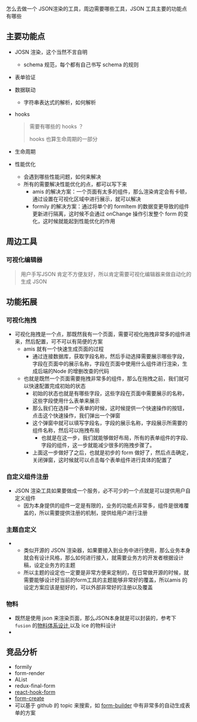 怎么去做一个 JSON渲染的工具，周边需要哪些工具，JSON 工具主要的功能点有哪些

## 主要功能点

- JOSN 渲染，这个当然不言自明

  - schema 规范，每个都有自己书写 schema 的规则

- 表单验证

- 数据联动

  - 字符串表达式的解析，如何解析

- hooks 

  > 需要有哪些的 hooks ？
  >
  > hooks 也算生命周期的一部分

- 生命周期

- 性能优化

  - 会遇到哪些性能问题，如何来解决
  - 所有的需要解决性能优化的点，都可以写下来
    - amis 的解决方案：一个页面有太多的组件，那么渲染肯定会有卡顿，通过设置在可视化区域中进行展示，就可以解决
    - formily 的解决方案：通过将单个的 formItem 的数据变更导致的组件更新进行隔离，这时候不会通过 onChange 操作引发整个 form 的变化，这时候就能起到性能优化的作用



## 周边工具

### 可视化编辑器

> 用户手写JSON 肯定不方便友好，所以肯定需要可视化编辑器来做自动化的生成 JSON 

## 功能拓展

### 可视化拖拽

- 可视化拖拽是一个点，那既然我有一个页面，需要可视化拖拽非常多的组件进来，然后配置，可不可以有简便的方案
  - amis 就有一个快速生成页面的过程
    - 通过连接数据库，获取字段名称，然后手动选择需要展示哪些字段，字段在页面中的展示名称，字段在页面中使用什么组件进行渲染，生成后端的Node 的增删改查的代码
  - 也就是既然一个页面需要拖拽非常多的组件，那么在拖拽之前，我们就可以快速配置完成初始的状态
    - 初始的状态也就是有哪些字段，这些字段在页面中需要展示的名称，这些字段使用什么表单来展示
    - 那么我们在选择一个表单的时候，这时候提供一个快速操作的按钮，点击这个快速操作，我们弹出一个弹窗
    - 这个弹窗中就可以填写字段名，字段的展示名称，字段展示所需要的组件名称，然后可以拖拽布局
      - 也就是在这一步，我们就能够做好布局，所有的表单组件的字段、字段的组件，这一步就能减少很多的拖拽步骤了。
    - 上面这一步做好了之后，也就是初步的 form 做好了，然后点击确定，关闭弹窗，这时候就可以点击每个表单组件进行具体的配置了

### 自定义组件注册

- JSON 渲染工具如果要做成一个服务，必不可少的一个点就是可以提供用户自定义组件
  - 因为本身提供的组件一定是有限的，业务的功能点非常多，组件是很难覆盖的，所以需要提供注册的机制，提供给用户进行注册

### 主题自定义

- 
  - 类似开源的 JSON 渲染器，如果要接入到业务中进行使用，那么业务本身就会有设计风格，那么如何进行接入，就需要业务方的开发者根据设计稿，设定业务方的主题
  - 所以主题的设定也一定要是非常方便来定制的，在日常做开源的时候，就需要能够设计好当前的form工具的主题能够非常好的覆盖，所以amis 的设定方案应该是挺好的，可以外部非常好的注册以及覆盖

### 物料

- 既然是使用 json 来渲染页面，那么JSON本身就是可以封装的，参考下 `fusion` 的[物料体系设计 ](https://fusion.design/mc) 以及 ice 的物料设计
- 

## 竞品分析

- formily
- form-render
- AList
- redux-final-form
- [react-hook-form](https://react-hook-form.com/get-started)
- [form-create](https://github.com/xaboy/form-create) 
- 可以基于 github 的 topic 来搜索，如 [form-builder](https://github.com/topics/form-builder) 中有非常多的自动生成表单的方案